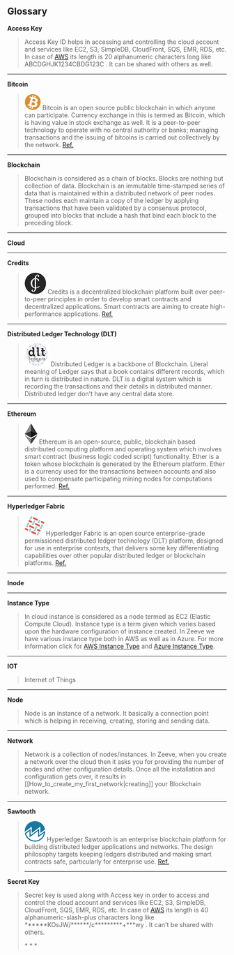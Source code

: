 ## Glossary

**Access Key**

> Access Key ID helps in accessing and controlling the cloud account and services like EC2, S3, SimpleDB, CloudFront, SQS, EMR, RDS, etc. In case of [AWS](https://aws.amazon.com/) its length is 20 alphanumeric characters long like ABCDGHJK1234CBDG123C . It can be shared with others as well.

* * *

**Bitcoin**

> ![](images/bitcoin.jpg) Bitcoin is an open source public blockchain in which anyone can participate. Currency exchange in this is termed as Bitcoin, which is having value in stock exchange as well. It is a peer-to-peer technology to operate with no central authority or banks; managing transactions and the issuing of bitcoins is carried out collectively by the network. [Ref.](https://bitcoin.org/en/)

* * *

**Blockchain**

> Blockchain is considered as a chain of blocks. Blocks are nothing but collection of data. Blockchain is an immutable time-stamped series of data that is maintained within a distributed network of peer nodes. These nodes each maintain a copy of the ledger by applying transactions that have been validated by a consensus protocol, grouped into blocks that include a hash that bind each block to the preceding block.

* * *

**Cloud**

* * *

**Credits**
>![](images/credits.png) Credits is a decentralized blockchain platform built over peer-to-peer principles in order to develop smart contracts and decentralized applications. Smart contracts are aiming to create high-performance applications. [Ref.](https://credits.com/)

* * *

**Distributed Ledger Technology (DLT)**
> ![](images/dlt.png) Distributed Ledger is a backbone of Blockchain. Literal meaning of Ledger says that a book contains different records, which in turn is distributed in nature. DLT is a digital system which is recording the transactions and their details in distributed manner. Distributed ledger don't have any central data store.
* * *

**Ethereum**

> ![](images/ethereum.png) Ethereum is an open-source, public, blockchain based distributed computing platform and operating system which involves smart contract (business logic coded script) functionality. Ether is a token whose blockchain is generated by the Ethereum platform. Ether is a currency used for the transactions between accounts and also used to compensate participating mining nodes for computations performed. [Ref.](https://www.ethereum.org/)

 * * *

**Hyperledger Fabric**

> ![](images/fabric.png) Hyperledger Fabric is an open source enterprise-grade permissioned distributed ledger technology (DLT) platform, designed for use in enterprise contexts, that delivers some key differentiating capabilities over other popular distributed ledger or blockchain platforms. [Ref.](https://hyperledger-fabric.readthedocs.io/en/release-1.4/whatis.html)

* * *

**Inode**

* * *

**Instance Type**

> In cloud instance is considered as a node termed as EC2 (Elastic Compute Cloud). Instance type is a term given which varies based upon the hardware configuration of instance created. In Zeeve we have various instance type both in AWS as well as in Azure. For more information click for [AWS Instance Type](https://aws.amazon.com/ec2/instance-types/) and [Azure Instance Type](https://azure.microsoft.com/en-in/pricing/details/virtual-machines/linux/).

* * *

**IOT**

> Internet of Things

* * *

**Node**

> Node is an instance of a network. It basically a connection point which is helping in receiving, creating, storing and sending data.

* * *

**Network**

> Network is a collection of nodes/instances. In Zeeve, when you create a network over the cloud then it asks you for providing the number of nodes and other configuration details. Once all the installation and configuration gets over, it results in [[How_to_create_my_first_network|creating]] your Blockchain network.

* * *

**Sawtooth**

> ![](images/sawtooth.png) Hyperledger Sawtooth is an enterprise blockchain platform for building distributed ledger applications and networks. The design philosophy targets keeping ledgers distributed and making smart contracts safe, particularly for enterprise use. [Ref.](https://sawtooth.hyperledger.org/docs/core/releases/1.0/introduction.html)
> 
> * * *

**Secret Key**

> Secret key is used along with Access key in order to access and control the cloud account and services like EC2, S3, SimpleDB, CloudFront, SQS, EMR, RDS, etc. In case of [AWS](https://aws.amazon.com/) its length is 40 alphanumeric-slash-plus characters long like \*\*\*\*\*\*KOsJW/\*\*\*\*\*\*/c\*\*\*\*\*\*\*\*\*+\*\*\*wy . It can't be shared with others.
> 
> \* \* *
